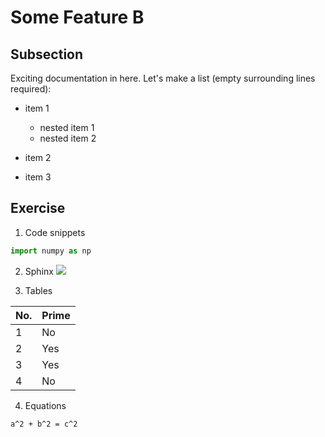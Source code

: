 # Some Feature B

## Subsection

Exciting documentation in here.
Let's make a list (empty surrounding lines required):

- item 1

  - nested item 1
  - nested item 2

- item 2
- item 3
## Exercise
1. Code snippets
```python
import numpy as np
```
2. Sphinx
![](https://www.greekboston.com/wp-content/uploads/2016/11/Sphinx.jpg)

3. Tables

| No.  |  Prime |
| ---- | ------ |
| 1    |  No    |
| 2    |  Yes   |
| 3    |  Yes   |
| 4    |  No    |

4. Equations
```{math}
a^2 + b^2 = c^2
```

